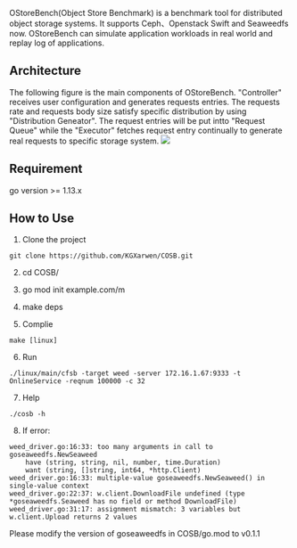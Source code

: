 OStoreBench(Object Store Benchmark) is a benchmark tool for distributed object storage systems. It supports Ceph、Openstack Swift and Seaweedfs now. OStoreBench can simulate application workloads in real world and replay log of applications.

## Architecture
The following figure is the main components of OStoreBench. "Controller" receives user configuration and generates requests entries. The requests rate and requests body size satisfy specific distribution by using "Distribution Geneator". The request entries will be put intto "Request Queue" while the "Executor" fetches request entry continually to generate real requests to specific storage system.
![](http://7sbpmg.com1.z0.glb.clouddn.com/blog/images/cfsb_impl.png)

## Requirement
go version >= 1.13.x

## How to Use
1. Clone the project
```
git clone https://github.com/KGXarwen/COSB.git
```
2. cd COSB/

3. go mod init example.com/m

4. make deps

5. Complie
```
make [linux]
```
6. Run
```
./linux/main/cfsb -target weed -server 172.16.1.67:9333 -t OnlineService -reqnum 100000 -c 32
```
7. Help
```
./cosb -h
```
8. If error:
```
weed_driver.go:16:33: too many arguments in call to goseaweedfs.NewSeaweed
	have (string, string, nil, number, time.Duration)
	want (string, []string, int64, *http.Client)
weed_driver.go:16:33: multiple-value goseaweedfs.NewSeaweed() in single-value context
weed_driver.go:22:37: w.client.DownloadFile undefined (type *goseaweedfs.Seaweed has no field or method DownloadFile)
weed_driver.go:31:17: assignment mismatch: 3 variables but w.client.Upload returns 2 values
```
Please modify the version of goseaweedfs in COSB/go.mod to v0.1.1
